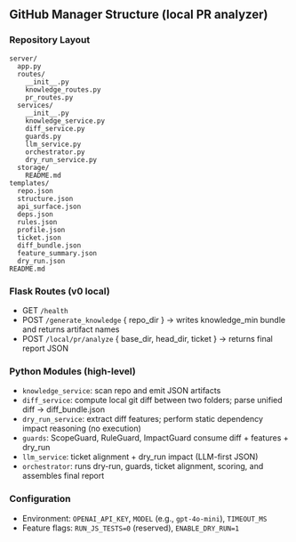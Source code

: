## GitHub Manager Structure (local PR analyzer)

### Repository Layout
```
server/
  app.py
  routes/
    __init__.py
    knowledge_routes.py
    pr_routes.py
  services/
    __init__.py
    knowledge_service.py
    diff_service.py
    guards.py
    llm_service.py
    orchestrator.py
    dry_run_service.py
  storage/
    README.md
templates/
  repo.json
  structure.json
  api_surface.json
  deps.json
  rules.json
  profile.json
  ticket.json
  diff_bundle.json
  feature_summary.json
  dry_run.json
README.md
```

### Flask Routes (v0 local)
- GET `/health`
- POST `/generate_knowledge` { repo_dir } → writes knowledge_min bundle and returns artifact names
- POST `/local/pr/analyze` { base_dir, head_dir, ticket } → returns final report JSON

### Python Modules (high-level)
- `knowledge_service`: scan repo and emit JSON artifacts
- `diff_service`: compute local git diff between two folders; parse unified diff → diff_bundle.json
- `dry_run_service`: extract diff features; perform static dependency impact reasoning (no execution)
- `guards`: ScopeGuard, RuleGuard, ImpactGuard consume diff + features + dry_run
- `llm_service`: ticket alignment + dry_run impact (LLM-first JSON)
- `orchestrator`: runs dry-run, guards, ticket alignment, scoring, and assembles final report

### Configuration
- Environment: `OPENAI_API_KEY`, `MODEL` (e.g., `gpt-4o-mini`), `TIMEOUT_MS`
- Feature flags: `RUN_JS_TESTS=0` (reserved), `ENABLE_DRY_RUN=1`

